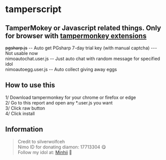 # tamperscript
## TamperMokey or Javascript related things. Only for browser with [tampermonkey extensions](https://chrome.google.com/webstore/detail/tampermonkey/dhdgffkkebhmkfjojejmpbldmpobfkfo?hl=en-US)

~~pgsharp.js~~ -- Auto get PGsharp 7-day trial key (with manual captcha) --- Not usable now <br />
nimoautochat.user.js -- Just auto chat with random message for specified idol <br />
nimoautoegg.user.js -- Auto collect giving away eggs <br />

## How to use this
1/ Download tampermonkey for your chrome or firefox or edge <br />
2/ Go to this report and open any *.user.js you want <br />
3/ Click raw button <br />
4/ Click install <br />

## Information
> Credit to silverwolfceh <br />
> Nimo ID for donating diamon: 17713304 :yum:	<br />
> Follow my idol at: [Minhii](https://nimo.tv/live/922745114) :star_struck: <br />
